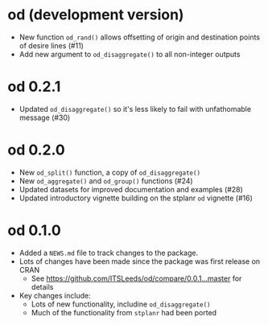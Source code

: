 # od (development version)

* New function `od_rand()` allows offsetting of origin and destination points of desire lines (#11)
* Add new argument to `od_disaggregate()` to all non-integer outputs

# od 0.2.1

* Updated `od_disaggregate()` so it's less likely to fail with unfathomable message (#30)

# od 0.2.0

* New `od_split()` function, a copy of `od_disaggregate()`
* New `od_aggregate()` and `od_group()` functions (#24)
* Updated datasets for improved documentation and examples (#28)
* Updated introductory vignette building on the stplanr `od` vignette (#16)

# od 0.1.0

* Added a `NEWS.md` file to track changes to the package.
* Lots of changes have been made since the package was first release on CRAN
  * See https://github.com/ITSLeeds/od/compare/0.0.1...master for details
* Key changes include:
  * Lots of new functionality, includine `od_disaggregate()`
  * Much of the functionality from `stplanr` had been ported

